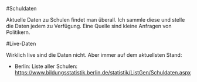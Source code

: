 #Schuldaten

Aktuelle Daten zu Schulen findet man überall. Ich sammle diese und stelle die Daten jedem zu Verfügung. Eine Quelle sind kleine Anfragen von Politikern.

#Live-Daten

Wirklich live sind die Daten nicht. Aber immer auf dem aktuellsten Stand:

- Berlin: Liste aller Schulen: https://www.bildungsstatistik.berlin.de/statistik/ListGen/Schuldaten.aspx
